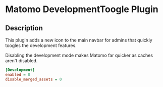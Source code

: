 # Matomo DevelopmentToogle Plugin

## Description

This plugin adds a new icon to the main navbar for admins that quickly toogles the development features.

Disabling the development mode makes Matomo far quicker as caches aren't disabled.

```ini
[Development]
enabled = 0
disable_merged_assets = 0
```
